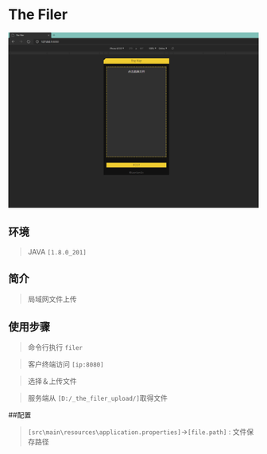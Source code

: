 # The Filer

![](PREVIEW.gif)

## 环境
> JAVA `[1.8.0_201]`

## 简介

> 局域网文件上传

## 使用步骤

> 命令行执行 `filer`

> 客户终端访问 `[ip:8080]`

> 选择＆上传文件

> 服务端从 `[D:/_the_filer_upload/]`取得文件

##配置

> `[src\main\resources\application.properties]`->`[file.path]` : 文件保存路径 
